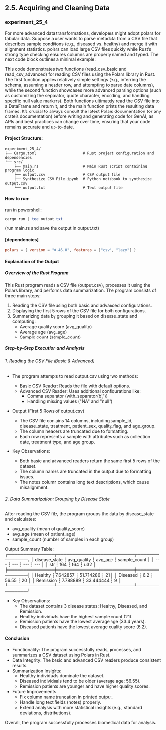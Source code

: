 ## 2.5. Acquiring and Cleaning Data

### experiment_25_4

For more advanced data transformations, developers might adopt polars for tabular data. Suppose a user wants to parse metadata from a CSV file that describes sample conditions (e.g., diseased vs. healthy) and merge it with alignment statistics. polars can load large CSV files quickly while Rust’s strong type checking ensures columns are properly named and typed. The next code block outlines a minimal example:

This code demonstrates two functions (read_csv_basic and read_csv_advanced) for reading CSV files using the Polars library in Rust. The first function applies relatively simple settings (e.g., inferring the schema, assuming a header row, and attempting to parse date columns), while the second function showcases more advanced parsing options (such as customizing the separator, quote character, encoding, and handling specific null value markers). Both functions ultimately read the CSV file into a DataFrame and return it, and the main function prints the resulting data frames. It’s crucial to always consult the latest Polars documentation (or any crate’s documentation) before writing and generating code for GenAI, as APIs and best practices can change over time, ensuring that your code remains accurate and up-to-date.

#### Project Structure:

```plaintext
experiment_25_4/
├── Cargo.toml                     # Rust project configuration and dependencies
└── src/
    ├── main.rs                    # Main Rust script containing program logic
    ├── output.csv                 # CSV output file
    ├── Synthesize CSV File.ipynb  # Python notebook to synthesize output.csv
    └── output.txt                 # Text output file
```

#### How to run:

run in powershell:

```powershell
cargo run | tee output.txt
```

(run main.rs and save the output in output.txt)
  
#### [dependencies]

```toml
polars = { version = "0.46.0", features = ["csv", "lazy"] }
```

#### Explanation of the Output

##### Overview of the Rust Program
This Rust program reads a CSV file (output.csv), processes it using the Polars library, and performs data summarization. The program consists of three main steps:

1. Reading the CSV file using both basic and advanced configurations.
2. Displaying the first 5 rows of the CSV file for both configurations.
3. Summarizing data by grouping it based on disease_state and computing:
   * Average quality score (avg_quality)
   * Average age (avg_age)
   * Sample count (sample_count)

##### Step-by-Step Execution and Analysis

###### 1. Reading the CSV File (Basic & Advanced)

* The program attempts to read output.csv using two methods:
  * Basic CSV Reader: Reads the file with default options.
  * Advanced CSV Reader: Uses additional configurations like:
    * Comma separator (with_separator(b','))
    * Handling missing values ("NA" and "null")
* Output (First 5 Rows of output.csv)
  * The CSV file contains 14 columns, including sample_id, disease_state, treatment, patient_sex, quality_flag, and age_group.
  * The column headers are truncated due to formatting.
  * Each row represents a sample with attributes such as collection date, treatment type, and age group.

* Key Observations: 
  * Both basic and advanced readers return the same first 5 rows of the dataset.
  * The column names are truncated in the output due to formatting issues.
  * The notes column contains long text descriptions, which cause misalignment.

###### 2. Data Summarization: Grouping by Disease State

After reading the CSV file, the program groups the data by disease_state and calculates:
* avg_quality (mean of quality_score)
* avg_age (mean of patient_age)
* sample_count (number of samples in each group)

Output Summary Table:
┌───────────────┬─────────────┬───────────┬──────────────┐
│ disease_state ┆ avg_quality ┆ avg_age   ┆ sample_count │
│ ---           ┆ ---         ┆ ---       ┆ ---          │
│ str           ┆ f64         ┆ f64       ┆ u32          │
╞═══════════════╪═════════════╪═══════════╪══════════════╡
│ Healthy       ┆ 7.642857    ┆ 51.714286 ┆ 21           │
│ Diseased      ┆ 6.2         ┆ 56.55     ┆ 20           │
│ Remission     ┆ 7.788889    ┆ 33.444444 ┆ 9            │
└───────────────┴─────────────┴───────────┴──────────────┘

* Key Observations:
  * The dataset contains 3 disease states: Healthy, Diseased, and Remission.
  * Healthy individuals have the highest sample count (21).
  * Remission patients have the lowest average age (33.4 years).
  * Diseased patients have the lowest average quality score (6.2).

#### Conclusion

* Functionality: The program successfully reads, processes, and summarizes a CSV dataset using Polars in Rust.
* Data Integrity: The basic and advanced CSV readers produce consistent results.
* Summarization Insights:
  * Healthy individuals dominate the dataset.
  * Diseased individuals tend to be older (average age: 56.55).
  * Remission patients are younger and have higher quality scores.
* Future Improvements
  *  Fix column name truncation in printed output.
  *  Handle long text fields (notes) properly.
  *  Extend analysis with more statistical insights (e.g., standard deviations, distributions).

Overall, the program successfully processes biomedical data for analysis. 


